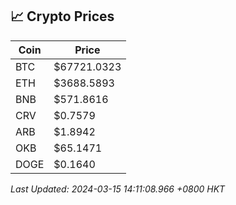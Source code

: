 ## 📈 Crypto Prices

| Coin | Price |
| ---- | ----- |
| BTC | $67721.0323 |
| ETH | $3688.5893 |
| BNB | $571.8616 |
| CRV | $0.7579 |
| ARB | $1.8942 |
| OKB | $65.1471 |
| DOGE | $0.1640 |

_Last Updated: 2024-03-15 14:11:08.966 +0800 HKT_
